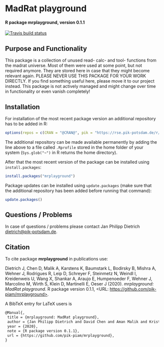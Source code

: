 # MadRat playground
#### R package **mrplayground**, version **0.1.1**
[![Travis build status](https://travis-ci.com/pik-piam/mrplayground.svg?branch=master)](https://travis-ci.com/pik-piam/mrplayground) 

## Purpose and Functionality

This package is a collection of unused read- calc- and tool- functions from the madrat universe. Most of them were used at some point, but not required anymore. They are stored here in case that they might become relevant again. PLEASE NEVER USE THIS PACKAGE FOR YOUR WORK DIRECTLY. If you find something useful here, please move it to our project instead. This package is not actively managed and might change over time in functionality or even vanish completely!


## Installation

For installation of the most recent package version an additional repository has to be added in R:

```r
options(repos = c(CRAN = "@CRAN@", pik = "https://rse.pik-potsdam.de/r/packages"))
```
The additional repository can be made available permanently by adding the line above to a file called `.Rprofile` stored in the home folder of your system (`Sys.glob("~")` in R returns the home directory).

After that the most recent version of the package can be installed using `install.packages`:

```r 
install.packages("mrplayground")
```

Package updates can be installed using `update.packages` (make sure that the additional repository has been added before running that command):

```r 
update.packages()
```

## Questions / Problems

In case of questions / problems please contact Jan Philipp Dietrich <dietrich@pik-potsdam.de>.

## Citation

To cite package **mrplayground** in publications use:

Dietrich J, Chen D, Malik A, Karstens K, Baumstark L, Bodirsky B, Mishra A, Wehner J, Rodrigues R, Leip D, Schreyer
F, Steinmetz N, Weindl I, Kreidenweis U, Wang X, Shankar A, Araujo E, Humpenoeder F, Wehner J, Marcolino M, Wirth S,
Klein D, Martinelli E, Oeser J (2020). _mrplayground: MadRat playground_. R package version 0.1.1, <URL:
https://github.com/pik-piam/mrplayground>.

A BibTeX entry for LaTeX users is

 ```latex
@Manual{,
  title = {mrplayground: MadRat playground},
  author = {Jan Philipp Dietrich and David Chen and Aman Malik and Kristine Karstens and Lavinia Baumstark and Benjamin Leon Bodirsky and Abhijeet Mishra and Jasmin Wehner and Renato Rodrigues and Debbora Leip and Felix Schreyer and Nele Steinmetz and Isabelle Weindl and Ulrich Kreidenweis and Xiaoxi Wang and Atreya Shankar and Ewerton Araujo and Florian Humpenoeder and Jasmin {Wehner } and Marcos Marcolino and Stephen Wirth and David Klein and Eleonora Martinelli and Julian Oeser},
  year = {2020},
  note = {R package version 0.1.1},
  url = {https://github.com/pik-piam/mrplayground},
}
```


